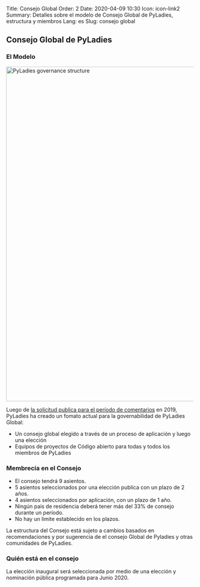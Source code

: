Title: Consejo Global
Order: 2
Date: 2020-04-09 10:30
Icon: icon-link2
Summary: Detalles sobre el modelo de Consejo Global de PyLadies, estructura y miembros
Lang: es
Slug: consejo global

## Consejo Global de PyLadies 

### El Modelo

<div class="float-center container">
  <img src="/images/council/es_global_council.svg"
     alt="PyLadies governance structure" width="900px" />
</div>

Luego de [la solicitud publica para el período de comentarios](https://github.com/pyladies/global-organizing/issues/11) en 2019, PyLadies ha creado un fomato actual para la governabilidad de PyLadies Global:

- Un consejo global elegido a través de un proceso de aplicación y luego una elección 
- Equipos de proyectos de Código abierto para todas y todos los miembros de PyLadies

### Membrecía en el Consejo

- El consejo tendrá 9 asientos.
- 5 asientos seleccionados por una elección publica con un plazo de 2 años.
- 4 asientos seleccionados por aplicación, con un plazo de 1 año.
- Ningún pais de residencia deberá tener más del 33% de consejo durante un período.
- No hay un limite establecido en los plazos.

La estructura del Consejo está sujeto a cambios basados en recomendaciones y por sugerencia de el consejo Global de Pyladies y otras comunidades de PyLadies.

### Quién está en el consejo

La elección inaugural será seleccionada por medio de una elección y nominación pública programada para Junio 2020.
